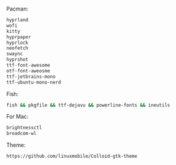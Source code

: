 Pacman:
```sh
hyprland
wofi
kitty
hyprpaper
hyprlock
neofetch
swaync
hyprshot
ttf-font-awesome
otf-font-aweosme
ttf-jetbrains-mono
ttf-ubuntu-mono-nerd
```

Fish:
```sh
fish && pkgfile && ttf-dejavu && powerline-fonts && ineutils
```
For Mac:
```sh
brightnessctl
broadcom-wl
```

Theme:
```git
https://github.com/linuxmobile/Colloid-gtk-theme
```
